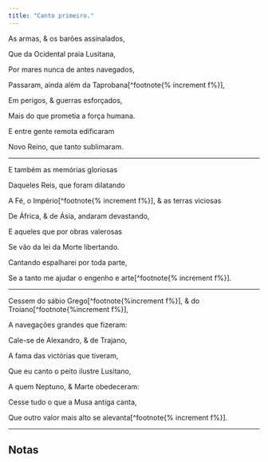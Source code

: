 ```yaml
---
title: "Canto primeiro."
---
```


As armas, & os barões assinalados,

Que da Ocidental praia Lusitana,

Por mares nunca de antes navegados,

Passaram, ainda além da Taprobana[^footnote{% increment f%}],

Em perigos, & guerras esforçados,

Mais do que prometia a força humana.

E entre gente remota edificaram

Novo Reino, que tanto sublimaram.

---

E também as memórias gloriosas

Daqueles Reis, que foram dilatando

A Fé, o Império[^footnote{% increment f%}], & as terras viciosas

De África, & de Ásia, andaram devastando,

E aqueles que por obras valerosas

Se vão da lei da Morte libertando.

Cantando espalharei por toda parte,

Se a tanto me ajudar o engenho e arte[^footnote{% increment f%}].

---

Cessem do sábio Grego[^footnote{%increment f%}], & do Troiano[^footnote{%increment f%}],

A navegações grandes que fizeram:

Cale-se de Alexandro, & de Trajano,

A fama das victórias que tiveram,

Que eu canto o peito ilustre Lusitano,

A quem Neptuno, & Marte obedeceram:

Cesse tudo o que a Musa antiga canta,

Que outro valor mais alto se alevanta[^footnote{% increment f%}].

---

## Notas

[^footnote{% increment n%}]: Atual ilha do Ceilão.
[^footnote{%increment n%}]: A *Fé* e o *Império* representam a união das figuras do Rei e da Igreja segundo a concepção teocrática dos Impérios católicos do século XVI.
[^footnote{%increment n%}]: *Engenho* e *arte* são princípios poéticos do século XVI.
[^footnote{%increment n%}]: Odisseu (também conhecido como Ulisses), personagem do poema épico *Odisseia* de Homero (séc. X a.C.).
[^footnote{%increment n%}]: teste.
[^footnote{%increment n%}]: teste.
